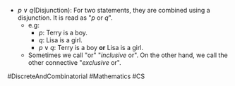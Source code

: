  - $p \lor q$(Disjunction): For two statements, they are combined using a disjunction. It is read as "$p$ or $q$".
	- e.g:
		- $p$: Terry is a boy.
		- $q$: Lisa is a girl.
		- $p \lor q$: Terry is a boy **or** Lisa is a girl.
	- Sometimes we call "or" "*inclusive* or". On the other hand, we call the other connective "*exclusive* or".

#DiscreteAndCombinatorial #Mathematics #CS 